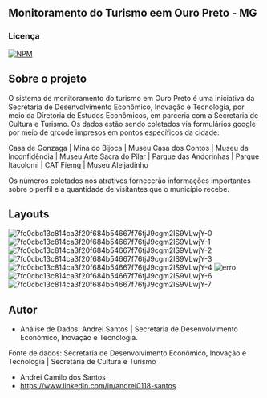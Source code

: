 ## Monitoramento do Turismo eem Ouro Preto - MG

### Licença  

[![NPM](https://img.shields.io/npm/l/react)](https://github.com/andrei0118/gn-vendas/blob/master/LICENSE)

## Sobre o projeto

O sistema de monitoramento do turismo em Ouro Preto é uma iniciativa da Secretaria de Desenvolvimento Econômico, Inovação e Tecnologia, por meio da Diretoria de Estudos Econômicos, em parceria com a Secretaria de Cultura e Turismo.
Os dados estão sendo coletados via formulários google por meio de qrcode impresos em pontos específicos da cidade: 

Casa de Gonzaga | Mina do Bijoca | Museu Casa dos Contos | Museu da Inconfidência 
| Museu Arte Sacra do Pilar | Parque das Andorinhas | Parque Itacolomi | CAT Fiemg | Museu  Aleijadinho 

Os números coletados nos atrativos fornecerão informações importantes sobre o perfil e a quantidade de visitantes que o município recebe.



##  Layouts  

![7fc0cbc13c814ca3f20f684b54667f76tjJ9cgm2IS9VLwjY-0](https://github.com/andrei0118/Monitoramento-Turismo-Powerbi/assets/75299828/4609db77-90e9-4b81-bec7-aac3318032b9)
![7fc0cbc13c814ca3f20f684b54667f76tjJ9cgm2IS9VLwjY-1](https://github.com/andrei0118/Monitoramento-Turismo-Powerbi/assets/75299828/af2eeb67-a333-4ca2-a079-9750a8615043)
![7fc0cbc13c814ca3f20f684b54667f76tjJ9cgm2IS9VLwjY-2](https://github.com/andrei0118/Monitoramento-Turismo-Powerbi/assets/75299828/b13e512a-32f9-4f87-933d-837aadb0d038)
![7fc0cbc13c814ca3f20f684b54667f76tjJ9cgm2IS9VLwjY-3](https://github.com/andrei0118/Monitoramento-Turismo-Powerbi/assets/75299828/fac305d3-b3e8-4286-b9a5-c53ca9ee124a)
![7fc0cbc13c814ca3f20f684b54667f76tjJ9cgm2IS9VLwjY-4](https://github.com/andrei0118/Monitoramento-Turismo-Powerbi/assets/75299828/2cd4ba9d-4e5b-4019-80fa-6fb161f035e9)
![erro](https://github.com/andrei0118/Monitoramento-Turismo-Powerbi/assets/75299828/838bbb59-b866-478d-958b-cde55b33ec71)
![7fc0cbc13c814ca3f20f684b54667f76tjJ9cgm2IS9VLwjY-6](https://github.com/andrei0118/Monitoramento-Turismo-Powerbi/assets/75299828/e5690811-5f4a-4322-b34b-2861ba744fbc)
![7fc0cbc13c814ca3f20f684b54667f76tjJ9cgm2IS9VLwjY-7](https://github.com/andrei0118/Monitoramento-Turismo-Powerbi/assets/75299828/54dd146e-6c30-4760-832d-1616b18cfa6e)

## Autor

- Análise de Dados: Andrei Santos | Secretaria de Desenvolvimento Econômico, Inovação e Tecnologia. 

Fonte de dados: Secretaria de Desenvolvimento Econômico, Inovação e Tecnologia | Secretária de Cultura e Turismo

- Andrei Camilo dos Santos
- https://www.linkedin.com/in/andrei0118-santos


